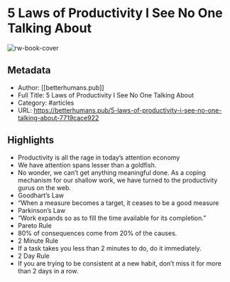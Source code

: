 # 5 Laws of Productivity I See No One Talking About

![rw-book-cover](https://readwise-assets.s3.amazonaws.com/static/images/article4.6bc1851654a0.png)

## Metadata
- Author: [[betterhumans.pub]]
- Full Title: 5 Laws of Productivity I See No One Talking About
- Category: #articles
- URL: https://betterhumans.pub/5-laws-of-productivity-i-see-no-one-talking-about-7719cace922

## Highlights
- Productivity is all the rage in today’s attention economy
- We have attention spans lesser than a goldfish.
- No wonder, we can’t get anything meaningful done. As a coping mechanism for our shallow work, we have turned to the productivity gurus on the web.
- Goodhart’s Law
- “When a measure becomes a target, it ceases to be a good measure
- Parkinson’s Law
- “Work expands so as to fill the time available for its completion.”
- Pareto Rule
- 80% of consequences come from 20% of the causes.
- 2 Minute Rule
- If a task takes you less than 2 minutes to do, do it immediately.
- 2 Day Rule
- If you are trying to be consistent at a new habit, don’t miss it for more than 2 days in a row.
